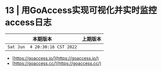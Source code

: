 # 13 | 用GoAccess实现可视化并实时监控access日志

|本期版本|上期版本 
|:---:|:---:
`Sat Jun  4 20:30:16 CST 2022` | 

* [https://goaccess.io/](https://goaccess.io/)
* [https://goaccess.cc/](https://goaccess.cc/)
